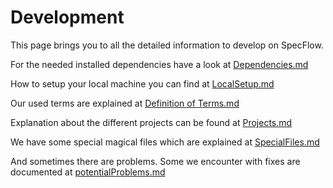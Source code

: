 # Development

This page brings you to all the detailed information to develop on SpecFlow.

For the needed installed dependencies have a look at [Dependencies.md](development/Dependencies.md)

How to setup your local machine you can find at [LocalSetup.md](development/LocalSetup.md)

Our used terms are explained at [Definition of Terms.md](development/Definition%20of%20Terms.md)

Explanation about the different projects can be found at [Projects.md](development/Projects.md)

We have some special magical files which are explained at [SpecialFiles.md](development/SpecialFiles.md)

And sometimes there are problems. Some we encounter with fixes are documented at [potentialProblems.md](development/potentialProblems.md)
